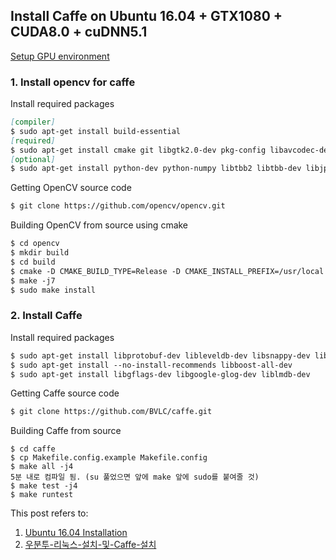 ## Install Caffe on Ubuntu 16.04 + GTX1080 + CUDA8.0 + cuDNN5.1

[Setup GPU environment](https://engelin.github.io/Install-Tensorflow/)

### 1. Install opencv for caffe

Install required packages
```markdown
[compiler]
$ sudo apt-get install build-essential
[required]
$ sudo apt-get install cmake git libgtk2.0-dev pkg-config libavcodec-dev libavformat-dev libswscale-dev
[optional]
$ sudo apt-get install python-dev python-numpy libtbb2 libtbb-dev libjpeg-dev libpng-dev libtiff-dev libjasper-dev libdc1394-22-dev

```

Getting OpenCV source code
```markdown
$ git clone https://github.com/opencv/opencv.git

```

Building OpenCV from source using cmake
```markdown
$ cd opencv
$ mkdir build
$ cd build
$ cmake -D CMAKE_BUILD_TYPE=Release -D CMAKE_INSTALL_PREFIX=/usr/local ..
$ make -j7
$ sudo make install
```

### 2. Install Caffe

Install required packages
```markdown
$ sudo apt-get install libprotobuf-dev libleveldb-dev libsnappy-dev libopencv-dev libhdf5-serial-dev protobuf-compiler
$ sudo apt-get install --no-install-recommends libboost-all-dev
$ sudo apt-get install libgflags-dev libgoogle-glog-dev liblmdb-dev
```

Getting Caffe source code
```markdown
$ git clone https://github.com/BVLC/caffe.git
```
Building Caffe from source
```markdonw
$ cd caffe
$ cp Makefile.config.example Makefile.config
$ make all -j4
5분 내로 컴파일 됨. (su 풀었으면 앞에 make 앞에 sudo를 붙여줄 것)
$ make test -j4
$ make runtest
```


This post refers to:
1. [Ubuntu 16.04 Installation](https://github.com/BVLC/caffe/wiki/Caffe-installing-script-for-ubuntu-16.04---support-Cuda-8)
2. [우분투-리눅스-설치-및-Caffe-설치](http://bigblue.tistory.com/entry/%EC%9A%B0%EB%B6%84%ED%88%AC-%EB%A6%AC%EB%88%85%EC%8A%A4-%EC%84%A4%EC%B9%98-%EB%B0%8F-Caffe-%EC%84%A4%EC%B9%98)
